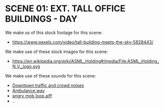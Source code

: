 # SCENE 01: EXT. TALL OFFICE BUILDINGS - DAY

We make us of this stock footage for this scene:

- https://www.pexels.com/video/tall-building-meets-the-sky-5828443/

We make use of these stock images for this scene:

- https://en.wikipedia.org/wiki/ASML_Holding#/media/File:ASML_Holding_N.V._logo.svg

We make use of these sounds for this scene:

- [Downtown traffic and crowd noises](https://freesound.org/people/Niedec/sounds/250268/)
- [Ambulance.wav](https://freesound.org/people/dggrunzweig/sounds/341553/)
- [angry mob loop.aiff](https://freesound.org/people/bevibeldesign/sounds/316640/)
- ..
